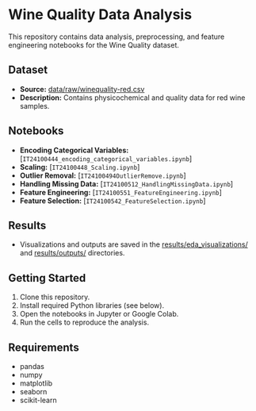 # Wine Quality Data Analysis

This repository contains data analysis, preprocessing, and feature engineering notebooks for the Wine Quality dataset.

## Dataset

- **Source:** [data/raw/winequality-red.csv](data/raw/winequality-red.csv)
- **Description:** Contains physicochemical and quality data for red wine samples.

## Notebooks

- **Encoding Categorical Variables:** [`IT24100444_encoding_categorical_variables.ipynb`]
- **Scaling:** [`IT24100448_Scaling.ipynb`]
- **Outlier Removal:** [`IT24100494OutlierRemove.ipynb`]
- **Handling Missing Data:** [`IT24100512_HandlingMissingData.ipynb`]
- **Feature Engineering:** [`IT24100551_FeatureEngineering.ipynb`]
- **Feature Selection:** [`IT24100542_FeatureSelection.ipynb`]

## Results

- Visualizations and outputs are saved in the [results/eda_visualizations/](results/eda_visualizations/) and [results/outputs/](results/outputs/) directories.

## Getting Started

1. Clone this repository.
2. Install required Python libraries (see below).
3. Open the notebooks in Jupyter or Google Colab.
4. Run the cells to reproduce the analysis.

## Requirements

- pandas
- numpy
- matplotlib
- seaborn
- scikit-learn
